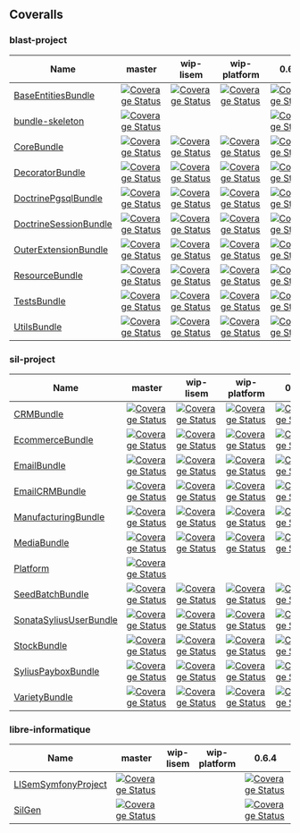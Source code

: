 ## Coveralls #

### blast-project #
 | Name | master | wip-lisem | wip-platform | 0.6.4 | 
 | -- | -- | -- | -- | -- | 
 | [BaseEntitiesBundle](https://github.com/blast-project/BaseEntitiesBundle) |  [![Coverage Status](https://coveralls.io/repos/github/blast-project/BaseEntitiesBundle/badge.svg?branch=master)](https://coveralls.io/github/blast-project/BaseEntitiesBundle?branch=master)  |  [![Coverage Status](https://coveralls.io/repos/github/blast-project/BaseEntitiesBundle/badge.svg?branch=wip-lisem)](https://coveralls.io/github/blast-project/BaseEntitiesBundle?branch=wip-lisem)  |  [![Coverage Status](https://coveralls.io/repos/github/blast-project/BaseEntitiesBundle/badge.svg?branch=wip-platform)](https://coveralls.io/github/blast-project/BaseEntitiesBundle?branch=wip-platform)  |  [![Coverage Status](https://coveralls.io/repos/github/blast-project/BaseEntitiesBundle/badge.svg?branch=0.6.4)](https://coveralls.io/github/blast-project/BaseEntitiesBundle?branch=0.6.4)  | 
 | [bundle-skeleton](https://github.com/blast-project/bundle-skeleton) |  [![Coverage Status](https://coveralls.io/repos/github/blast-project/bundle-skeleton/badge.svg?branch=master)](https://coveralls.io/github/blast-project/bundle-skeleton?branch=master)  |  |  |  [![Coverage Status](https://coveralls.io/repos/github/blast-project/bundle-skeleton/badge.svg?branch=0.6.4)](https://coveralls.io/github/blast-project/bundle-skeleton?branch=0.6.4)  | 
 | [CoreBundle](https://github.com/blast-project/CoreBundle) |  [![Coverage Status](https://coveralls.io/repos/github/blast-project/CoreBundle/badge.svg?branch=master)](https://coveralls.io/github/blast-project/CoreBundle?branch=master)  |  [![Coverage Status](https://coveralls.io/repos/github/blast-project/CoreBundle/badge.svg?branch=wip-lisem)](https://coveralls.io/github/blast-project/CoreBundle?branch=wip-lisem)  |  [![Coverage Status](https://coveralls.io/repos/github/blast-project/CoreBundle/badge.svg?branch=wip-platform)](https://coveralls.io/github/blast-project/CoreBundle?branch=wip-platform)  |  [![Coverage Status](https://coveralls.io/repos/github/blast-project/CoreBundle/badge.svg?branch=0.6.4)](https://coveralls.io/github/blast-project/CoreBundle?branch=0.6.4)  | 
 | [DecoratorBundle](https://github.com/blast-project/DecoratorBundle) |  [![Coverage Status](https://coveralls.io/repos/github/blast-project/DecoratorBundle/badge.svg?branch=master)](https://coveralls.io/github/blast-project/DecoratorBundle?branch=master)  |  [![Coverage Status](https://coveralls.io/repos/github/blast-project/DecoratorBundle/badge.svg?branch=wip-lisem)](https://coveralls.io/github/blast-project/DecoratorBundle?branch=wip-lisem)  |  [![Coverage Status](https://coveralls.io/repos/github/blast-project/DecoratorBundle/badge.svg?branch=wip-platform)](https://coveralls.io/github/blast-project/DecoratorBundle?branch=wip-platform)  |  [![Coverage Status](https://coveralls.io/repos/github/blast-project/DecoratorBundle/badge.svg?branch=0.6.4)](https://coveralls.io/github/blast-project/DecoratorBundle?branch=0.6.4)  | 
 | [DoctrinePgsqlBundle](https://github.com/blast-project/DoctrinePgsqlBundle) |  [![Coverage Status](https://coveralls.io/repos/github/blast-project/DoctrinePgsqlBundle/badge.svg?branch=master)](https://coveralls.io/github/blast-project/DoctrinePgsqlBundle?branch=master)  |  [![Coverage Status](https://coveralls.io/repos/github/blast-project/DoctrinePgsqlBundle/badge.svg?branch=wip-lisem)](https://coveralls.io/github/blast-project/DoctrinePgsqlBundle?branch=wip-lisem)  |  [![Coverage Status](https://coveralls.io/repos/github/blast-project/DoctrinePgsqlBundle/badge.svg?branch=wip-platform)](https://coveralls.io/github/blast-project/DoctrinePgsqlBundle?branch=wip-platform)  |  [![Coverage Status](https://coveralls.io/repos/github/blast-project/DoctrinePgsqlBundle/badge.svg?branch=0.6.4)](https://coveralls.io/github/blast-project/DoctrinePgsqlBundle?branch=0.6.4)  | 
 | [DoctrineSessionBundle](https://github.com/blast-project/DoctrineSessionBundle) |  [![Coverage Status](https://coveralls.io/repos/github/blast-project/DoctrineSessionBundle/badge.svg?branch=master)](https://coveralls.io/github/blast-project/DoctrineSessionBundle?branch=master)  |  [![Coverage Status](https://coveralls.io/repos/github/blast-project/DoctrineSessionBundle/badge.svg?branch=wip-lisem)](https://coveralls.io/github/blast-project/DoctrineSessionBundle?branch=wip-lisem)  |  [![Coverage Status](https://coveralls.io/repos/github/blast-project/DoctrineSessionBundle/badge.svg?branch=wip-platform)](https://coveralls.io/github/blast-project/DoctrineSessionBundle?branch=wip-platform)  |  [![Coverage Status](https://coveralls.io/repos/github/blast-project/DoctrineSessionBundle/badge.svg?branch=0.6.4)](https://coveralls.io/github/blast-project/DoctrineSessionBundle?branch=0.6.4)  | 
 | [OuterExtensionBundle](https://github.com/blast-project/OuterExtensionBundle) |  [![Coverage Status](https://coveralls.io/repos/github/blast-project/OuterExtensionBundle/badge.svg?branch=master)](https://coveralls.io/github/blast-project/OuterExtensionBundle?branch=master)  |  [![Coverage Status](https://coveralls.io/repos/github/blast-project/OuterExtensionBundle/badge.svg?branch=wip-lisem)](https://coveralls.io/github/blast-project/OuterExtensionBundle?branch=wip-lisem)  |  [![Coverage Status](https://coveralls.io/repos/github/blast-project/OuterExtensionBundle/badge.svg?branch=wip-platform)](https://coveralls.io/github/blast-project/OuterExtensionBundle?branch=wip-platform)  |  [![Coverage Status](https://coveralls.io/repos/github/blast-project/OuterExtensionBundle/badge.svg?branch=0.6.4)](https://coveralls.io/github/blast-project/OuterExtensionBundle?branch=0.6.4)  | 
 | [ResourceBundle](https://github.com/blast-project/ResourceBundle) |  [![Coverage Status](https://coveralls.io/repos/github/blast-project/ResourceBundle/badge.svg?branch=master)](https://coveralls.io/github/blast-project/ResourceBundle?branch=master)  |  [![Coverage Status](https://coveralls.io/repos/github/blast-project/ResourceBundle/badge.svg?branch=wip-lisem)](https://coveralls.io/github/blast-project/ResourceBundle?branch=wip-lisem)  |  [![Coverage Status](https://coveralls.io/repos/github/blast-project/ResourceBundle/badge.svg?branch=wip-platform)](https://coveralls.io/github/blast-project/ResourceBundle?branch=wip-platform)  |  [![Coverage Status](https://coveralls.io/repos/github/blast-project/ResourceBundle/badge.svg?branch=0.6.4)](https://coveralls.io/github/blast-project/ResourceBundle?branch=0.6.4)  | 
 | [TestsBundle](https://github.com/blast-project/TestsBundle) |  [![Coverage Status](https://coveralls.io/repos/github/blast-project/TestsBundle/badge.svg?branch=master)](https://coveralls.io/github/blast-project/TestsBundle?branch=master)  |  [![Coverage Status](https://coveralls.io/repos/github/blast-project/TestsBundle/badge.svg?branch=wip-lisem)](https://coveralls.io/github/blast-project/TestsBundle?branch=wip-lisem)  |  [![Coverage Status](https://coveralls.io/repos/github/blast-project/TestsBundle/badge.svg?branch=wip-platform)](https://coveralls.io/github/blast-project/TestsBundle?branch=wip-platform)  |  [![Coverage Status](https://coveralls.io/repos/github/blast-project/TestsBundle/badge.svg?branch=0.6.4)](https://coveralls.io/github/blast-project/TestsBundle?branch=0.6.4)  | 
 | [UtilsBundle](https://github.com/blast-project/UtilsBundle) |  [![Coverage Status](https://coveralls.io/repos/github/blast-project/UtilsBundle/badge.svg?branch=master)](https://coveralls.io/github/blast-project/UtilsBundle?branch=master)  |  [![Coverage Status](https://coveralls.io/repos/github/blast-project/UtilsBundle/badge.svg?branch=wip-lisem)](https://coveralls.io/github/blast-project/UtilsBundle?branch=wip-lisem)  |  [![Coverage Status](https://coveralls.io/repos/github/blast-project/UtilsBundle/badge.svg?branch=wip-platform)](https://coveralls.io/github/blast-project/UtilsBundle?branch=wip-platform)  |  [![Coverage Status](https://coveralls.io/repos/github/blast-project/UtilsBundle/badge.svg?branch=0.6.4)](https://coveralls.io/github/blast-project/UtilsBundle?branch=0.6.4)  | 

### sil-project #
 | Name | master | wip-lisem | wip-platform | 0.6.4 | 
 | -- | -- | -- | -- | -- | 
 | [CRMBundle](https://github.com/sil-project/CRMBundle) |  [![Coverage Status](https://coveralls.io/repos/github/sil-project/CRMBundle/badge.svg?branch=master)](https://coveralls.io/github/sil-project/CRMBundle?branch=master)  |  [![Coverage Status](https://coveralls.io/repos/github/sil-project/CRMBundle/badge.svg?branch=wip-lisem)](https://coveralls.io/github/sil-project/CRMBundle?branch=wip-lisem)  |  [![Coverage Status](https://coveralls.io/repos/github/sil-project/CRMBundle/badge.svg?branch=wip-platform)](https://coveralls.io/github/sil-project/CRMBundle?branch=wip-platform)  |  [![Coverage Status](https://coveralls.io/repos/github/sil-project/CRMBundle/badge.svg?branch=0.6.4)](https://coveralls.io/github/sil-project/CRMBundle?branch=0.6.4)  | 
 | [EcommerceBundle](https://github.com/sil-project/EcommerceBundle) |  [![Coverage Status](https://coveralls.io/repos/github/sil-project/EcommerceBundle/badge.svg?branch=master)](https://coveralls.io/github/sil-project/EcommerceBundle?branch=master)  |  [![Coverage Status](https://coveralls.io/repos/github/sil-project/EcommerceBundle/badge.svg?branch=wip-lisem)](https://coveralls.io/github/sil-project/EcommerceBundle?branch=wip-lisem)  |  [![Coverage Status](https://coveralls.io/repos/github/sil-project/EcommerceBundle/badge.svg?branch=wip-platform)](https://coveralls.io/github/sil-project/EcommerceBundle?branch=wip-platform)  |  [![Coverage Status](https://coveralls.io/repos/github/sil-project/EcommerceBundle/badge.svg?branch=0.6.4)](https://coveralls.io/github/sil-project/EcommerceBundle?branch=0.6.4)  | 
 | [EmailBundle](https://github.com/sil-project/EmailBundle) |  [![Coverage Status](https://coveralls.io/repos/github/sil-project/EmailBundle/badge.svg?branch=master)](https://coveralls.io/github/sil-project/EmailBundle?branch=master)  |  [![Coverage Status](https://coveralls.io/repos/github/sil-project/EmailBundle/badge.svg?branch=wip-lisem)](https://coveralls.io/github/sil-project/EmailBundle?branch=wip-lisem)  |  [![Coverage Status](https://coveralls.io/repos/github/sil-project/EmailBundle/badge.svg?branch=wip-platform)](https://coveralls.io/github/sil-project/EmailBundle?branch=wip-platform)  |  [![Coverage Status](https://coveralls.io/repos/github/sil-project/EmailBundle/badge.svg?branch=0.6.4)](https://coveralls.io/github/sil-project/EmailBundle?branch=0.6.4)  | 
 | [EmailCRMBundle](https://github.com/sil-project/EmailCRMBundle) |  [![Coverage Status](https://coveralls.io/repos/github/sil-project/EmailCRMBundle/badge.svg?branch=master)](https://coveralls.io/github/sil-project/EmailCRMBundle?branch=master)  |  [![Coverage Status](https://coveralls.io/repos/github/sil-project/EmailCRMBundle/badge.svg?branch=wip-lisem)](https://coveralls.io/github/sil-project/EmailCRMBundle?branch=wip-lisem)  |  [![Coverage Status](https://coveralls.io/repos/github/sil-project/EmailCRMBundle/badge.svg?branch=wip-platform)](https://coveralls.io/github/sil-project/EmailCRMBundle?branch=wip-platform)  |  [![Coverage Status](https://coveralls.io/repos/github/sil-project/EmailCRMBundle/badge.svg?branch=0.6.4)](https://coveralls.io/github/sil-project/EmailCRMBundle?branch=0.6.4)  | 
 | [ManufacturingBundle](https://github.com/sil-project/ManufacturingBundle) |  [![Coverage Status](https://coveralls.io/repos/github/sil-project/ManufacturingBundle/badge.svg?branch=master)](https://coveralls.io/github/sil-project/ManufacturingBundle?branch=master)  |  [![Coverage Status](https://coveralls.io/repos/github/sil-project/ManufacturingBundle/badge.svg?branch=wip-lisem)](https://coveralls.io/github/sil-project/ManufacturingBundle?branch=wip-lisem)  |  [![Coverage Status](https://coveralls.io/repos/github/sil-project/ManufacturingBundle/badge.svg?branch=wip-platform)](https://coveralls.io/github/sil-project/ManufacturingBundle?branch=wip-platform)  |  [![Coverage Status](https://coveralls.io/repos/github/sil-project/ManufacturingBundle/badge.svg?branch=0.6.4)](https://coveralls.io/github/sil-project/ManufacturingBundle?branch=0.6.4)  | 
 | [MediaBundle](https://github.com/sil-project/MediaBundle) |  [![Coverage Status](https://coveralls.io/repos/github/sil-project/MediaBundle/badge.svg?branch=master)](https://coveralls.io/github/sil-project/MediaBundle?branch=master)  |  [![Coverage Status](https://coveralls.io/repos/github/sil-project/MediaBundle/badge.svg?branch=wip-lisem)](https://coveralls.io/github/sil-project/MediaBundle?branch=wip-lisem)  |  [![Coverage Status](https://coveralls.io/repos/github/sil-project/MediaBundle/badge.svg?branch=wip-platform)](https://coveralls.io/github/sil-project/MediaBundle?branch=wip-platform)  |  [![Coverage Status](https://coveralls.io/repos/github/sil-project/MediaBundle/badge.svg?branch=0.6.4)](https://coveralls.io/github/sil-project/MediaBundle?branch=0.6.4)  | 
 | [Platform](https://github.com/sil-project/Platform) |  [![Coverage Status](https://coveralls.io/repos/github/sil-project/Platform/badge.svg?branch=master)](https://coveralls.io/github/sil-project/Platform?branch=master)  |  |  |  | 
 | [SeedBatchBundle](https://github.com/sil-project/SeedBatchBundle) |  [![Coverage Status](https://coveralls.io/repos/github/sil-project/SeedBatchBundle/badge.svg?branch=master)](https://coveralls.io/github/sil-project/SeedBatchBundle?branch=master)  |  [![Coverage Status](https://coveralls.io/repos/github/sil-project/SeedBatchBundle/badge.svg?branch=wip-lisem)](https://coveralls.io/github/sil-project/SeedBatchBundle?branch=wip-lisem)  |  [![Coverage Status](https://coveralls.io/repos/github/sil-project/SeedBatchBundle/badge.svg?branch=wip-platform)](https://coveralls.io/github/sil-project/SeedBatchBundle?branch=wip-platform)  |  [![Coverage Status](https://coveralls.io/repos/github/sil-project/SeedBatchBundle/badge.svg?branch=0.6.4)](https://coveralls.io/github/sil-project/SeedBatchBundle?branch=0.6.4)  | 
 | [SonataSyliusUserBundle](https://github.com/sil-project/SonataSyliusUserBundle) |  [![Coverage Status](https://coveralls.io/repos/github/sil-project/SonataSyliusUserBundle/badge.svg?branch=master)](https://coveralls.io/github/sil-project/SonataSyliusUserBundle?branch=master)  |  [![Coverage Status](https://coveralls.io/repos/github/sil-project/SonataSyliusUserBundle/badge.svg?branch=wip-lisem)](https://coveralls.io/github/sil-project/SonataSyliusUserBundle?branch=wip-lisem)  |  [![Coverage Status](https://coveralls.io/repos/github/sil-project/SonataSyliusUserBundle/badge.svg?branch=wip-platform)](https://coveralls.io/github/sil-project/SonataSyliusUserBundle?branch=wip-platform)  |  [![Coverage Status](https://coveralls.io/repos/github/sil-project/SonataSyliusUserBundle/badge.svg?branch=0.6.4)](https://coveralls.io/github/sil-project/SonataSyliusUserBundle?branch=0.6.4)  | 
 | [StockBundle](https://github.com/sil-project/StockBundle) |  [![Coverage Status](https://coveralls.io/repos/github/sil-project/StockBundle/badge.svg?branch=master)](https://coveralls.io/github/sil-project/StockBundle?branch=master)  |  [![Coverage Status](https://coveralls.io/repos/github/sil-project/StockBundle/badge.svg?branch=wip-lisem)](https://coveralls.io/github/sil-project/StockBundle?branch=wip-lisem)  |  [![Coverage Status](https://coveralls.io/repos/github/sil-project/StockBundle/badge.svg?branch=wip-platform)](https://coveralls.io/github/sil-project/StockBundle?branch=wip-platform)  |  [![Coverage Status](https://coveralls.io/repos/github/sil-project/StockBundle/badge.svg?branch=0.6.4)](https://coveralls.io/github/sil-project/StockBundle?branch=0.6.4)  | 
 | [SyliusPayboxBundle](https://github.com/sil-project/SyliusPayboxBundle) |  [![Coverage Status](https://coveralls.io/repos/github/sil-project/SyliusPayboxBundle/badge.svg?branch=master)](https://coveralls.io/github/sil-project/SyliusPayboxBundle?branch=master)  |  [![Coverage Status](https://coveralls.io/repos/github/sil-project/SyliusPayboxBundle/badge.svg?branch=wip-lisem)](https://coveralls.io/github/sil-project/SyliusPayboxBundle?branch=wip-lisem)  |  [![Coverage Status](https://coveralls.io/repos/github/sil-project/SyliusPayboxBundle/badge.svg?branch=wip-platform)](https://coveralls.io/github/sil-project/SyliusPayboxBundle?branch=wip-platform)  |  [![Coverage Status](https://coveralls.io/repos/github/sil-project/SyliusPayboxBundle/badge.svg?branch=0.6.4)](https://coveralls.io/github/sil-project/SyliusPayboxBundle?branch=0.6.4)  | 
 | [VarietyBundle](https://github.com/sil-project/VarietyBundle) |  [![Coverage Status](https://coveralls.io/repos/github/sil-project/VarietyBundle/badge.svg?branch=master)](https://coveralls.io/github/sil-project/VarietyBundle?branch=master)  |  [![Coverage Status](https://coveralls.io/repos/github/sil-project/VarietyBundle/badge.svg?branch=wip-lisem)](https://coveralls.io/github/sil-project/VarietyBundle?branch=wip-lisem)  |  [![Coverage Status](https://coveralls.io/repos/github/sil-project/VarietyBundle/badge.svg?branch=wip-platform)](https://coveralls.io/github/sil-project/VarietyBundle?branch=wip-platform)  |  [![Coverage Status](https://coveralls.io/repos/github/sil-project/VarietyBundle/badge.svg?branch=0.6.4)](https://coveralls.io/github/sil-project/VarietyBundle?branch=0.6.4)  | 

### libre-informatique #
 | Name | master | wip-lisem | wip-platform | 0.6.4 | 
 | -- | -- | -- | -- | -- | 
 | [LISemSymfonyProject](https://github.com/libre-informatique/LISemSymfonyProject) |  [![Coverage Status](https://coveralls.io/repos/github/libre-informatique/LISemSymfonyProject/badge.svg?branch=master)](https://coveralls.io/github/libre-informatique/LISemSymfonyProject?branch=master)  |  |  |  [![Coverage Status](https://coveralls.io/repos/github/libre-informatique/LISemSymfonyProject/badge.svg?branch=0.6.4)](https://coveralls.io/github/libre-informatique/LISemSymfonyProject?branch=0.6.4)  | 
 | [SilGen](https://github.com/libre-informatique/SilGen) |  [![Coverage Status](https://coveralls.io/repos/github/libre-informatique/SilGen/badge.svg?branch=master)](https://coveralls.io/github/libre-informatique/SilGen?branch=master)  |  |  |  [![Coverage Status](https://coveralls.io/repos/github/libre-informatique/SilGen/badge.svg?branch=0.6.4)](https://coveralls.io/github/libre-informatique/SilGen?branch=0.6.4)  | 
